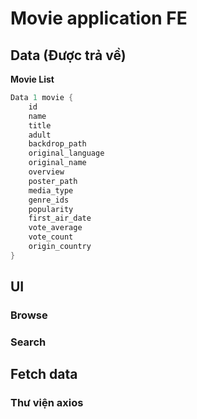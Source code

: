 # Movie application FE 

## Data (Được trả về)
**Movie List** 
```swift
Data 1 movie {
    id 
    name
    title
    adult 
    backdrop_path
    original_language 
    original_name
    overview
    poster_path
    media_type
    genre_ids
    popularity
    first_air_date
    vote_average
    vote_count
    origin_country
}
```
## UI 
### Browse 
### Search 

## Fetch data 
### Thư viện axios 
